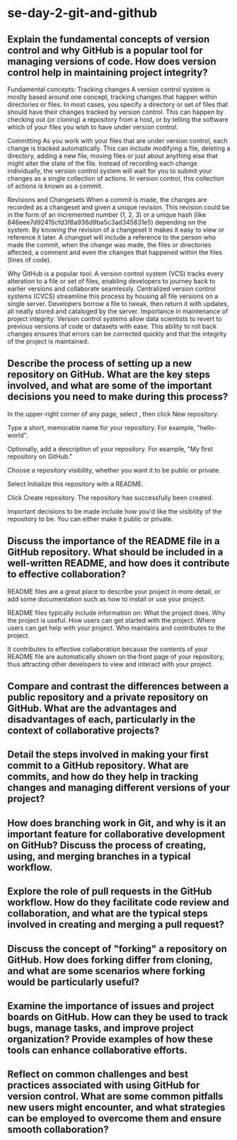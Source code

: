 # se-day-2-git-and-github
## Explain the fundamental concepts of version control and why GitHub is a popular tool for managing versions of code. How does version control help in maintaining project integrity?
Fundamental concepts:
Tracking changes
A version control system is mostly based around one concept, tracking changes that happen within directories or files. In most cases, you specify a directory or set of files that should have their changes tracked by version control. This can happen by checking out (or cloning) a repository from a host, or by telling the software which of your files you wish to have under version control. 

Committing
As you work with your files that are under version control, each change is tracked automatically. This can include modifying a file, deleting a directory, adding a new file, moving files or just about anything else that might alter the state of the file. Instead of recording each change individually, the version control system will wait for you to submit your changes as a single collection of actions. In version control, this collection of actions is known as a commit.

Revisions and Changesets
When a commit is made, the changes are recorded as a changeset and given a unique revision. This revision could be in the form of an incremented number (1, 2, 3) or a unique hash (like 846eee7d92415cfd3f8a936d9ba5c3ad345831e5) depending on the system. By knowing the revision of a changeset it makes it easy to view or reference it later. A changset will include a reference to the person who made the commit, when the change was made, the files or directories affected, a comment and even the changes that happened within the files (lines of code).

Why GitHub is a popular tool:
A version control system (VCS) tracks every alteration to a file or set of files, enabling developers to journey back to earlier versions and collaborate seamlessly. Centralized version control systems (CVCS) streamline this process by housing all file versions on a single server. Developers borrow a file to tweak, then return it with updates, all neatly stored and cataloged by the server. 
Importance in maintenance of project integrity:
Version control systems allow data scientists to revert to previous versions of code or datasets with ease. This ability to roll back changes ensures that errors can be corrected quickly and that the integrity of the project is maintained.

## Describe the process of setting up a new repository on GitHub. What are the key steps involved, and what are some of the important decisions you need to make during this process?
In the upper-right corner of any page, select , then click New repository.

Type a short, memorable name for your repository. For example, "hello-world".

Optionally, add a description of your repository. For example, "My first repository on GitHub."

Choose a repository visibility, whether you want it to be public or private. 

Select Initialize this repository with a README.

Click Create repository.
The repository has successfully been created. 

Important decisions to be made include how you'd like the visibility of the repository to be. You can either make it public or private. 

## Discuss the importance of the README file in a GitHub repository. What should be included in a well-written README, and how does it contribute to effective collaboration?

README files are a great place to describe your project in more detail, or add some documentation such as how to install or use your project. 

README files typically include information on:
What the project does.
Why the project is useful.
How users can get started with the project.
Where users can get help with your project.
Who maintains and contributes to the project.

It contributes to effective collaboration because the contents of your README file are automatically shown on the front page of your repository, thus attracting other developers to view and interact with your project. 


## Compare and contrast the differences between a public repository and a private repository on GitHub. What are the advantages and disadvantages of each, particularly in the context of collaborative projects?

## Detail the steps involved in making your first commit to a GitHub repository. What are commits, and how do they help in tracking changes and managing different versions of your project?

## How does branching work in Git, and why is it an important feature for collaborative development on GitHub? Discuss the process of creating, using, and merging branches in a typical workflow.

## Explore the role of pull requests in the GitHub workflow. How do they facilitate code review and collaboration, and what are the typical steps involved in creating and merging a pull request?

## Discuss the concept of "forking" a repository on GitHub. How does forking differ from cloning, and what are some scenarios where forking would be particularly useful?

## Examine the importance of issues and project boards on GitHub. How can they be used to track bugs, manage tasks, and improve project organization? Provide examples of how these tools can enhance collaborative efforts.

## Reflect on common challenges and best practices associated with using GitHub for version control. What are some common pitfalls new users might encounter, and what strategies can be employed to overcome them and ensure smooth collaboration?
